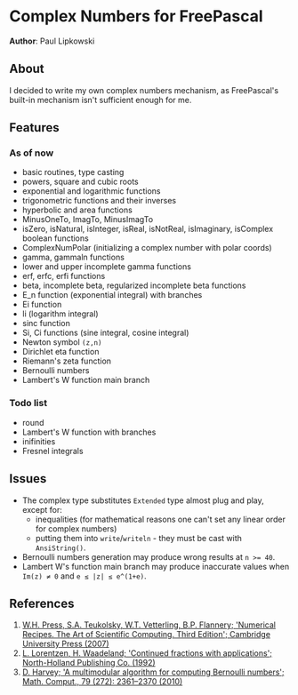 # Complex Numbers for FreePascal

**Author**: Paul Lipkowski

## About
I decided to write my own complex numbers mechanism, as FreePascal's built-in mechanism isn't sufficient enough for me.  

## Features

### As of now
- basic routines, type casting
- powers, square and cubic roots
- exponential and logarithmic functions
- trigonometric functions and their inverses
- hyperbolic and area functions
- MinusOneTo, ImagTo, MinusImagTo
- isZero, isNatural, isInteger, isReal, isNotReal, isImaginary, isComplex boolean functions
- ComplexNumPolar (initializing a complex number with polar coords)
- gamma, gammaln functions
- lower and upper incomplete gamma functions
- erf, erfc, erfi functions
- beta, incomplete beta, regularized incomplete beta functions
- E_n function (exponential integral) with branches
- Ei function
- li (logarithm integral)
- sinc function
- Si, Ci functions (sine integral, cosine integral)
- Newton symbol `(z,n)`
- Dirichlet eta function
- Riemann's zeta function
- Bernoulli numbers
- Lambert's W function main branch

### Todo list
- round
- Lambert's W function with branches
- inifinities
- Fresnel integrals

## Issues

- The complex type substitutes `Extended` type almost plug and play, except for:
  * inequalities (for mathematical reasons one can't set any linear order for complex numbers) 
  * putting them into `write`/`writeln` - they must be cast with `AnsiString()`.
- Bernoulli numbers generation may produce wrong results at `n >= 40`.
- Lambert W's function main branch may produce inaccurate values when `Im(z) ≠ 0` and `e ≤ |z| ≤ e^(1+e)`.

## References

1. [W.H. Press, S.A. Teukolsky, W.T. Vetterling, B.P. Flannery; 'Numerical Recipes. The Art of Scientific Computing. Third Edition'; Cambridge University Press (2007)](http://numerical.recipes/book.html)
2. [L. Lorentzen, H. Waadeland; 'Continued fractions with applications'; North-Holland Publishing Co. (1992)](https://link.springer.com/content/pdf/bbm:978-94-91216-37-4/1)
3. [D. Harvey; 'A multimodular algorithm for computing Bernoulli numbers'; Math. Comput., 79 (272): 2361–2370 (2010)](https://www.ams.org/journals/mcom/2010-79-272/S0025-5718-2010-02367-1/)